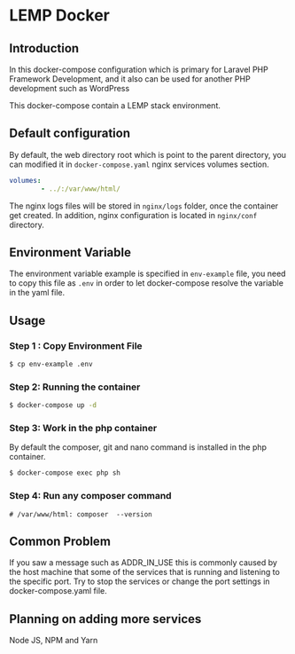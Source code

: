 # LEMP Docker

## Introduction

In this docker-compose configuration which is primary for Laravel PHP Framework Development, and it also can be used for another PHP development such as WordPress

This docker-compose contain a LEMP stack environment.

## Default configuration
By default, the web directory root which is point to the parent directory, you can modified it in `docker-compose.yaml` nginx services volumes section.

```yaml
volumes: 
        - ../:/var/www/html/
```

The nginx logs files will be stored in `nginx/logs` folder, once the container get created. In addition, nginx configuration is located in `nginx/conf` directory.

## Environment Variable
The environment variable example is specified in `env-example` file, you need to copy this file as `.env` in order to let docker-compose resolve the variable in the yaml file.

## Usage

### Step 1 : Copy Environment File
```sh
$ cp env-example .env
```

### Step 2: Running the container
```sh
$ docker-compose up -d
```

### Step 3: Work in the php container
By default the composer, git and nano command is installed in the php container.
```sh
$ docker-compose exec php sh
```

### Step 4: Run any composer command

``` shell
# /var/www/html: composer  --version
```
## Common Problem

If you saw a message such as ADDR_IN_USE this is commonly caused by the host machine that some of the services that is running and listening to the specific port. Try to stop the services or change the port settings in docker-compose.yaml file.

## Planning on adding more services
Node JS, NPM and Yarn
